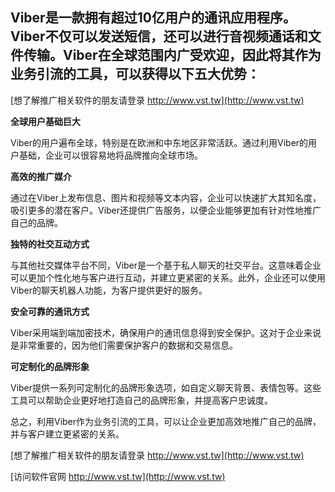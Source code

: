 ## **Viber是一款拥有超过10亿用户的通讯应用程序。Viber不仅可以发送短信，还可以进行音视频通话和文件传输。Viber在全球范围内广受欢迎，因此将其作为业务引流的工具，可以获得以下五大优势：**

[想了解推广相关软件的朋友请登录 http://www.vst.tw](http://www.vst.tw)

**全球用户基础巨大**

Viber的用户遍布全球，特别是在欧洲和中东地区非常活跃。通过利用Viber的用户基础，企业可以很容易地将品牌推向全球市场。

**高效的推广媒介**

通过在Viber上发布信息、图片和视频等文本内容，企业可以快速扩大其知名度，吸引更多的潜在客户。Viber还提供广告服务，以便企业能够更加有针对性地推广自己的品牌。

**独特的社交互动方式**

与其他社交媒体平台不同，Viber是一个基于私人聊天的社交平台。这意味着企业可以更加个性化地与客户进行互动，并建立更紧密的关系。此外，企业还可以使用Viber的聊天机器人功能，为客户提供更好的服务。

**安全可靠的通讯方式**

Viber采用端到端加密技术，确保用户的通讯信息得到安全保护。这对于企业来说是非常重要的，因为他们需要保护客户的数据和交易信息。

**可定制化的品牌形象**

Viber提供一系列可定制化的品牌形象选项，如自定义聊天背景、表情包等。这些工具可以帮助企业更好地打造自己的品牌形象，并提高客户忠诚度。

总之，利用Viber作为业务引流的工具，可以让企业更加高效地推广自己的品牌，并与客户建立更紧密的关系。

[想了解推广相关软件的朋友请登录 http://www.vst.tw](http://www.vst.tw)


[访问软件官网 http://www.vst.tw](http://www.vst.tw)
